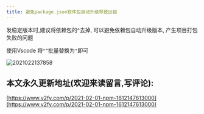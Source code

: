 ```yaml
---
title: 避免package.json软件包自动升级导致出错
---
```


发稳定版本时,建议将依赖包的^去掉, 可以避免依赖包自动升级版本, 产生项目打包失败的问题

使用Vscode 将`"^`批量替换为`"`即可



![2021022137858](https://cdn.fangyuanxiaozhan.com/assets/1612149731083QzNHwPT1.png)



## 本文永久更新地址(欢迎来读留言,写评论):

[https://www.v2fy.com/p/2021-02-01-npm-1612147613000](https://www.v2fy.com/p/2021-02-01-npm-1612147613000)
